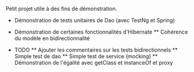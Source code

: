 Petit projet utile à des fins de démonstration.

* Démonstration de tests unitaires de Dao (avec TestNg et Spring)

* Démonstration de certaines fonctionnalités d'Hibernate
** Cohérence du modèle en bidirectionnalité

* TODO
** Ajouter les commentaires sur les tests bidirectionnels
** Simple test de dao
** Simple test de service (mocking)
** Démonstration de l'égalité avec getClass et instanceOf et proxy
